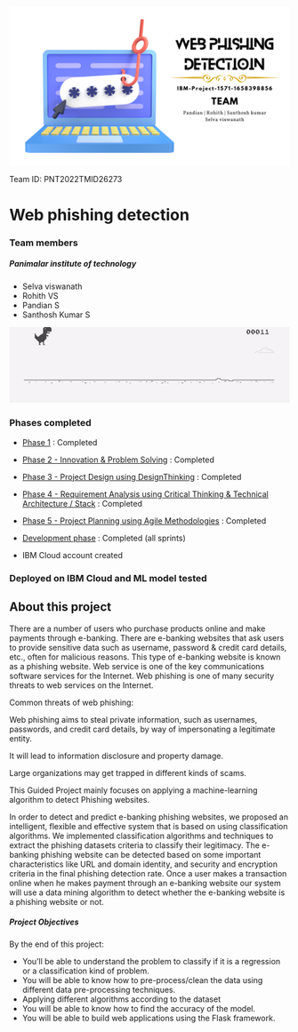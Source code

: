 ![Banner](/Imgs/logo.png "Banner")

Team ID:  PNT2022TMID26273
# **Web phishing detection**
### Team members
##### Panimalar institute of technology
- Selva viswanath
- Rohith VS
- Pandian S
- Santhosh Kumar S


![Dinosaur](/dino.gif "dino")


### Phases completed

 - [Phase 1]()                                                                                  : Completed
 - [Phase 2 - Innovation & Problem Solving](https://github.com/IBM-EPBL/IBM-Project-1571-1658398856/tree/main/Project%20design%20%26%20planning/Ideation%20phase)                                                   : Completed
 - [Phase 3 - Project Design using DesignThinking](https://github.com/IBM-EPBL/IBM-Project-1571-1658398856/tree/main/Project%20design%20%26%20planning/Project%20Design%20Phase-1)                                            : Completed
 - [Phase 4 - Requirement Analysis using Critical Thinking & Technical Architecture / Stack](https://github.com/IBM-EPBL/IBM-Project-1571-1658398856/tree/main/Project%20design%20%26%20planning/Project%20Design%20Phase-2)  : Completed
 - [Phase 5 - Project Planning using Agile Methodologies](https://github.com/IBM-EPBL/IBM-Project-1571-1658398856/tree/main/Project%20design%20%26%20planning/Project%20Planning)                                       : Completed
 - [Development phase](https://github.com/IBM-EPBL/IBM-Project-1571-1658398856/tree/main/Project%20Development%20Phase/Sprint%204/Final%20flask%20app/PNT2022TMID26273)                                                                          : Completed (all sprints)

 - IBM Cloud account created

### Deployed on IBM Cloud and ML model tested


## About this project

There are a number of users who purchase products online and make payments through e-banking. There are e-banking websites that ask users to provide sensitive data such as username, password & credit card details, etc., often for malicious reasons. This type of e-banking website is known as a phishing website. Web service is one of the key communications software services for the Internet. Web phishing is one of many security threats to web services on the Internet. 

Common threats of web phishing:

Web phishing aims to steal private information, such as usernames, passwords, and credit card details, by way of impersonating a legitimate entity.

It will lead to information disclosure and property damage.

Large organizations may get trapped in different kinds of scams.

This Guided Project mainly focuses on applying a machine-learning algorithm to detect Phishing websites.

In order to detect and predict e-banking phishing websites, we proposed an intelligent, flexible and effective system that is based on using classification algorithms.  We implemented classification algorithms and techniques to extract the phishing datasets criteria to classify their legitimacy. The e-banking phishing website can be detected based on some important characteristics like URL and domain identity, and security and encryption criteria in the final phishing detection rate. Once a user makes a transaction online when he makes payment through an e-banking website our system will use a data mining algorithm to detect whether the e-banking website is a phishing website or not.

##### Project Objectives
By the end of this project:
- You’ll be able to understand the problem to classify if it is a regression or a classification kind of problem.
- You will be able to know how to pre-process/clean the data using different data pre-processing techniques.
- Applying different algorithms according to the dataset
- You will be able to know how to find the accuracy of the model.
- You will be able to build web applications using the Flask framework.

